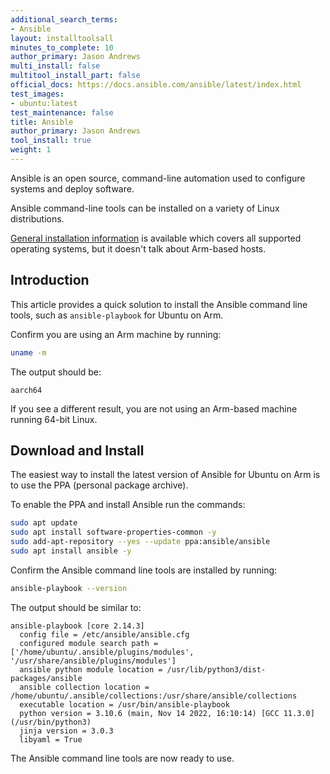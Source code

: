 ```yaml
---
additional_search_terms:
- Ansible
layout: installtoolsall
minutes_to_complete: 10
author_primary: Jason Andrews
multi_install: false
multitool_install_part: false
official_docs: https://docs.ansible.com/ansible/latest/index.html
test_images:
- ubuntu:latest
test_maintenance: false
title: Ansible
author_primary: Jason Andrews
tool_install: true
weight: 1
---
```


Ansible is an open source, command-line automation used to configure systems and deploy software.

Ansible command-line tools can be installed on a variety of Linux distributions. 

[General installation information](https://docs.ansible.com/ansible/latest/installation_guide/installation_distros.html) is available which covers all supported operating systems, but it doesn't talk about Arm-based hosts.

## Introduction

This article provides a quick solution to install the Ansible command line tools, such as `ansible-playbook` for Ubuntu on Arm.

Confirm you are using an Arm machine by running:

```bash
uname -m
```

The output should be:

```output
aarch64
```

If you see a different result, you are not using an Arm-based machine running 64-bit Linux.

## Download and Install

The easiest way to install the latest version of Ansible for Ubuntu on Arm is to use the PPA (personal package archive).

To enable the PPA and install Ansible run the commands:

```bash { target="ubuntu:latest" }
sudo apt update
sudo apt install software-properties-common -y
sudo add-apt-repository --yes --update ppa:ansible/ansible
sudo apt install ansible -y
```

Confirm the Ansible command line tools are installed by running: 

```bash { target="ubuntu:latest" }
ansible-playbook --version
```

The output should be similar to:

```output
ansible-playbook [core 2.14.3]
  config file = /etc/ansible/ansible.cfg
  configured module search path = ['/home/ubuntu/.ansible/plugins/modules', '/usr/share/ansible/plugins/modules']
  ansible python module location = /usr/lib/python3/dist-packages/ansible
  ansible collection location = /home/ubuntu/.ansible/collections:/usr/share/ansible/collections
  executable location = /usr/bin/ansible-playbook
  python version = 3.10.6 (main, Nov 14 2022, 16:10:14) [GCC 11.3.0] (/usr/bin/python3)
  jinja version = 3.0.3
  libyaml = True
```

The Ansible command line tools are now ready to use.
